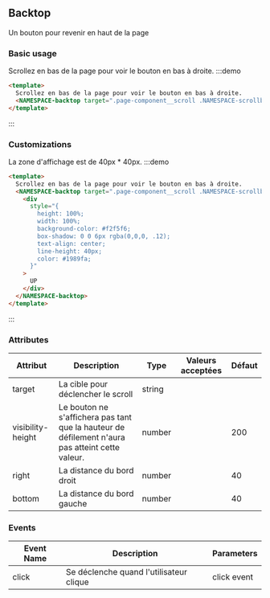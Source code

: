 ## Backtop

Un bouton pour revenir en haut de la page

### Basic usage

Scrollez en bas de la page pour voir le bouton en bas à droite.
:::demo

```html
<template>
  Scrollez en bas de la page pour voir le bouton en bas à droite.
  <NAMESPACE-backtop target=".page-component__scroll .NAMESPACE-scrollbar__wrap"></NAMESPACE-backtop>
</template>
```

:::

### Customizations

La zone d'affichage est de 40px \* 40px.
:::demo

```html
<template>
  Scrollez en bas de la page pour voir le bouton en bas à droite.
  <NAMESPACE-backtop target=".page-component__scroll .NAMESPACE-scrollbar__wrap" :bottom="100">
    <div
      style="{
        height: 100%;
        width: 100%;
        background-color: #f2f5f6;
        box-shadow: 0 0 6px rgba(0,0,0, .12);
        text-align: center;
        line-height: 40px;
        color: #1989fa;
      }"
    >
      UP
    </div>
  </NAMESPACE-backtop>
</template>
```

:::

### Attributes

| Attribut          | Description                                                         | Type            | Valeurs acceptées | Défaut |
| ----------------- | ------------------------------------------------------------------- | --------------- | --------------- | ------- |
| target            | La cible pour déclencher le scroll                                  | string          |                 |         |
| visibility-height | Le bouton ne s'affichera pas tant que la hauteur de défilement n'aura pas atteint cette valeur. |  number |    | 200     |
| right             | La distance du bord droit                                           | number |                 | 40      |
| bottom            | La distance du bord gauche                                          | number |                 | 40      |

### Events

| Event Name | Description         | Parameters  |
| ---------- | ------------------- | ----------- |
| click      | Se déclenche quand l'utilisateur clique | click event |
